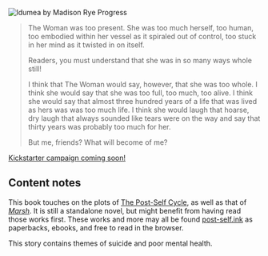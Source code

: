 ---
---

![Idumea by Madison Rye Progress](/cover-front.jpg)

> The Woman was too present. She was too much herself, too human, too embodied within her vessel as it spiraled out of control, too stuck in her mind as it twisted in on itself.
> 
> Readers, you must understand that she was in so many ways whole still!
>
> I think that The Woman would say, however, that she was too whole. I think she would say that she was too full, too much, too alive. I think she would say that almost three hundred years of a life that was lived as hers was was too much life. I think she would laugh that hoarse, dry laugh that always sounded like tears were on the way and say that thirty years was probably too much for her.
>
> But me, friends? What will become of me?

[Kickstarter campaign coming soon!](https://www.kickstarter.com/projects/drabmakyo/idumea)

## Content notes

This book touches on the plots of [The Post-Self Cycle](https://post-self.ink/cycle), as well as that of [*Marsh*](https://marsh.post-self.ink). It is still a standalone novel, but might benefit from having read those works first. These works and more may all be found [post-self.ink](https://post-self.ink) as paperbacks, ebooks, and free to read in the browser.


This story contains themes of suicide and poor mental health.

